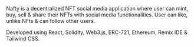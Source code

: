 
Nafty is a decentralized NFT social media application where user can mint, buy, sell & share their NFTs with social media functionalities. User can like, unlike NFts & can follow other users.

Developed using React, Solidity, Web3.js, ERC-721, Ethereum, Remix IDE & Tailwind CSS.
